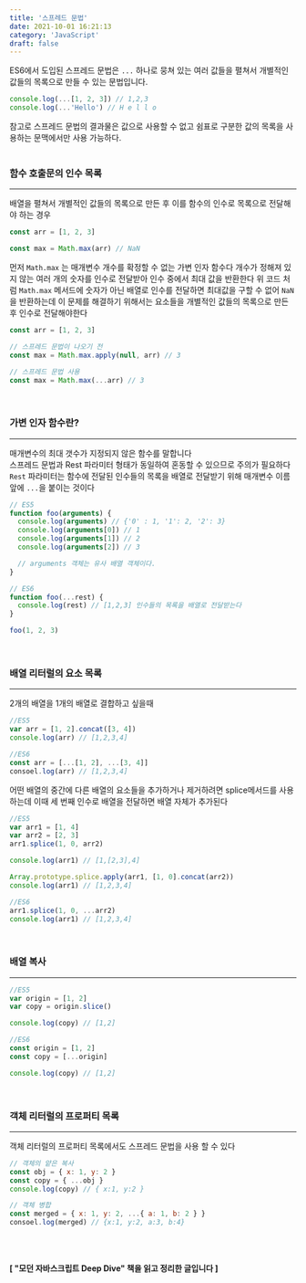 ```yaml
---
title: '스프레드 문법'
date: 2021-10-01 16:21:13
category: 'JavaScript'
draft: false
---
```


ES6에서 도입된 스프레드 문법은 `...` 하나로 뭉쳐 있는 여러 값들을 펼쳐서 개별적인 값들의 목록으로 만들 수 있는 문법입니다.

```jsx
console.log(...[1, 2, 3]) // 1,2,3
console.log(...'Hello') // H e l l o
```

참고로 스프레드 문법의 결과물은 값으로 사용할 수 없고 쉼표로 구분한 값의 목록을 사용하는 문맥에서만 사용 가능하다.
<br/><br/>

### **함수 호출문의 인수 목록**

---

배열을 펼쳐서 개별적인 값들의 목록으로 만든 후 이를 함수의 인수로 목록으로 전달해야 하는 경우

```jsx
const arr = [1, 2, 3]

const max = Math.max(arr) // NaN
```

먼저 `Math.max` 는 매개변수 개수를 확정할 수 없는 가변 인자 함수다 개수가 정해져 있지 않는 여러 개의 숫자를 인수로 전달받아 인수 중에서 최대 값을 반환한다 위 코드 처럼 `Math.max` 메서드에 숫자가 아닌 배열로 인수를 전달하면 최대값을 구할 수 없어 `NaN` 을 반환하는데 이 문제를 해결하기 위해서는 요소들을 개별적인 값들의 목록으로 만든 후 인수로 전달해야한다

```jsx
const arr = [1, 2, 3]

// 스프레드 문법이 나오기 전
const max = Math.max.apply(null, arr) // 3

// 스프레드 문법 사용
const max = Math.max(...arr) // 3
```

<br/>

### **가변 인자 함수란?**

---

매개변수의 최대 갯수가 지정되지 않은 함수를 말합니다<br>
스프레드 문법과 Rest 파라미터 형태가 동일하여 혼동할 수 있으므로 주의가 필요하다 `Rest` 파라미터는 함수에 전달된 인수들의 목록을 배열로 전달받기 위해 매개변수 이름 앞에 `...`을 붙이는 것이다

```jsx
// ES5
function foo(arguments) {
  console.log(arguments) // {'0' : 1, '1': 2, '2': 3}
  console.log(arguments[0]) // 1
  console.log(arguments[1]) // 2
  console.log(arguments[2]) // 3

  // arguments 객체는 유사 배열 객체이다.
}

// ES6
function foo(...rest) {
  console.log(rest) // [1,2,3] 인수들의 목록을 배열로 전달받는다
}

foo(1, 2, 3)
```

<br/>

### **배열 리터럴의 요소 목록**

---

2개의 배열을 1개의 배열로 결합하고 싶을때

```jsx
//ES5
var arr = [1, 2].concat([3, 4])
console.log(arr) // [1,2,3,4]

//ES6
const arr = [...[1, 2], ...[3, 4]]
consoel.log(arr) // [1,2,3,4]
```

어떤 배열의 중간에 다른 배열의 요소들을 추가하거나 제거하려면 splice메서드를 사용하는데 이때 세 번째 인수로 배열을 전달하면 배열 자체가 추가된다

```jsx
//ES5
var arr1 = [1, 4]
var arr2 = [2, 3]
arr1.splice(1, 0, arr2)

console.log(arr1) // [1,[2,3],4]

Array.prototype.splice.apply(arr1, [1, 0].concat(arr2))
console.log(arr1) // [1,2,3,4]

//ES6
arr1.splice(1, 0, ...arr2)
console.log(arr1) // [1,2,3,4]
```

<br/>

### **배열 복사**

---

```jsx
//ES5
var origin = [1, 2]
var copy = origin.slice()

console.log(copy) // [1,2]

//ES6
const origin = [1, 2]
const copy = [...origin]

console.log(copy) // [1,2]
```

<br/>

### **객체 리터럴의 프로퍼티 목록**

---

객체 리터럴의 프로퍼티 목록에서도 스프레드 문법을 사용 할 수 있다

```jsx
// 객체의 얕은 복사
const obj = { x: 1, y: 2 }
const copy = { ...obj }
console.log(copy) // { x:1, y:2 }

// 객체 병합
const merged = { x: 1, y: 2, ...{ a: 1, b: 2 } }
consoel.log(merged) // {x:1, y:2, a:3, b:4}
```

<br />
<br />

**[ "모던 자바스크립트 Deep Dive" 책을 읽고 정리한 글입니다 ]**

<br />
<br />
